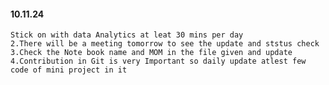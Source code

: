 #### 10.11.24

    Stick on with data Analytics at leat 30 mins per day 
    2.There will be a meeting tomorrow to see the update and ststus check 
    3.Check the Note book name and MOM in the file given and update
    4.Contribution in Git is very Important so daily update atlest few code of mini project in it
